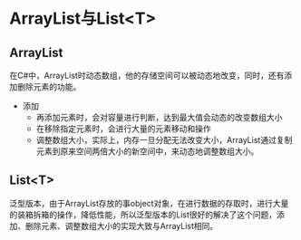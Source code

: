 # ArrayList与List<T\>
	
## ArrayList
在C#中，ArrayList时动态数组，他的存储空间可以被动态地改变，同时，还有添加删除元素的功能。
* 添加
	* 再添加元素时，会对容量进行判断，达到最大值会动态的改变数组大小
	* 在移除指定元素时，会进行大量的元素移动和操作
	* 调整数组大小，实际上，内存一旦分配无法改变大小，ArrayList通过复制元素到原来空间两倍大小的新空间中，来动态地调整数组大小。
## List<T\>
泛型版本，由于ArrayList存放的事object对象，在进行数据的存取时，进行大量的装箱拆箱的操作，降低性能，所以泛型版本的List很好的解决了这个问题，添加、删除元素、调整数组大小的实现大致与ArrayList相同。